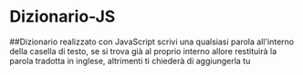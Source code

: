 # Dizionario-JS
##Dizionario realizzato con JavaScript
scrivi una qualsiasi parola all'interno della casella di testo, se si trova già al proprio interno allore restituirà la parola tradotta in inglese, altrimenti ti chiederà di aggiungerla tu
